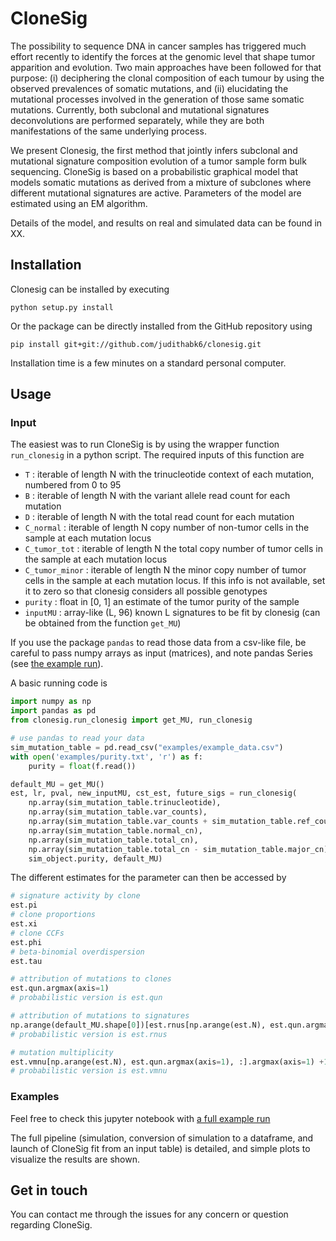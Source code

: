 # CloneSig

The possibility to sequence DNA in cancer samples has triggered much effort recently to identify the forces at the genomic level that shape tumor apparition and evolution. Two main approaches have been followed for that purpose: (i) deciphering the clonal composition of each tumour by using the observed prevalences of somatic mutations, and (ii) elucidating the mutational processes involved in the generation of those same somatic mutations. Currently, both subclonal and mutational signatures deconvolutions are performed separately, while they are both manifestations of the same underlying process.

We present Clonesig, the first method that jointly infers subclonal and mutational signature composition evolution of a tumor sample form bulk sequencing. CloneSig is based on a probabilistic graphical model that models somatic mutations as derived from a mixture of subclones where different mutational signatures are active. Parameters of the model are estimated using an EM algorithm. 

Details of the model, and results on real and simulated data can be found in XX.

## Installation

Clonesig can be installed by executing
```
python setup.py install
```

Or the package can be directly installed from the GitHub repository using
```
pip install git+git://github.com/judithabk6/clonesig.git
```

Installation time is a few minutes on a standard personal computer.

## Usage
### Input
The easiest was to run CloneSig is by using the wrapper function `run_clonesig` in a python script. The required inputs of this function are 
- `T` : iterable of length N with the trinucleotide context of each mutation, numbered from 0 to 95
- `B` : iterable of length N with the variant allele read count for each mutation
- `D` : iterable of length N with the total read count for each mutation
- `C_normal` : iterable of length N copy number of non-tumor cells in the sample at each mutation locus
- `C_tumor_tot`  : iterable of length N the total copy number of tumor cells in the sample at each mutation locus
- `C_tumor_minor` : iterable of length N the minor copy number of tumor cells in the sample at each mutation locus. If this info is not available, set it to zero so that clonesig considers all possible genotypes
- `purity` : float in [0, 1] an estimate of the tumor purity of the sample
- `inputMU` : array-like (L, 96) known L signatures to be fit by clonesig (can be obtained from the function `get_MU`)

If you use the package `pandas` to read those data from a csv-like file, be careful to pass numpy arrays as input (matrices), and note pandas Series (see [the example run](https://github.com/judithabk6/clonesig/blob/master/clonesig/examples/full_CloneSig_run_with_simulated_data.ipynb)).

A basic running code is

``` python
import numpy as np
import pandas as pd
from clonesig.run_clonesig import get_MU, run_clonesig

# use pandas to read your data
sim_mutation_table = pd.read_csv("examples/example_data.csv")
with open('examples/purity.txt', 'r') as f:
    purity = float(f.read())

default_MU = get_MU()
est, lr, pval, new_inputMU, cst_est, future_sigs = run_clonesig(
    np.array(sim_mutation_table.trinucleotide),
    np.array(sim_mutation_table.var_counts),
    np.array(sim_mutation_table.var_counts + sim_mutation_table.ref_counts),
    np.array(sim_mutation_table.normal_cn),
    np.array(sim_mutation_table.total_cn),
    np.array(sim_mutation_table.total_cn - sim_mutation_table.major_cn),
    sim_object.purity, default_MU)
```

The different estimates for the parameter can then be accessed by 
``` python
# signature activity by clone
est.pi
# clone proportions
est.xi
# clone CCFs
est.phi
# beta-binomial overdispersion
est.tau

# attribution of mutations to clones
est.qun.argmax(axis=1)
# probabilistic version is est.qun

# attribution of mutations to signatures
np.arange(default_MU.shape[0])[est.rnus[np.arange(est.N), est.qun.argmax(axis=1), :].argmax(axis=1)]
# probabilistic version is est.rnus

# mutation multiplicity
est.vmnu[np.arange(est.N), est.qun.argmax(axis=1), :].argmax(axis=1) +1
# probabilistic version is est.vmnu
```



### Examples
Feel free to check this jupyter notebook with [a full example run](https://github.com/judithabk6/clonesig/blob/master/clonesig/examples/full_CloneSig_run_with_simulated_data.ipynb)

The full pipeline (simulation, conversion of simulation to a dataframe, and launch of CloneSig fit from an input table) is detailed, and simple plots to visualize the results are shown.


## Get in touch
You can contact me through the issues for any concern or question regarding CloneSig.
